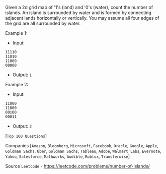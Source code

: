 Given a 2d grid map of '1's (land) and '0's (water), count the number of islands. An island is surrounded by water and is formed by connecting adjacent lands horizontally or vertically. You may assume all four edges of the grid are all surrounded by water.

Example 1:

- Input:
```
11110
11010
11000
00000
```

- Output: `1`

Example 2:

- Input:

```
11000
11000
00100
00011
```

- Output: `3`

[`Top 100 Questions`]

Companies [`Amazon`, `Bloomberg`, `Microsoft`, `Facebook`, `Oracle`, `Google`, `Apple`, `Goldman Sachs`, `Uber`, 
`Goldman Sachs`, `Tableau`, `Adobe`, `Walmart Labs`, `Evernote`, `Yahoo`, `Salesforce`, `Mathworks`, `Audible`, 
`Roblox`, `Transferwise`]

Source `Leetcode` - https://leetcode.com/problems/number-of-islands/
